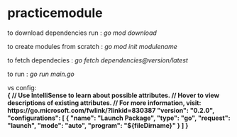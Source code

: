 # practicemodule
<p>
to download dependencies run : <i>go mod download </i>
</p>

<p>
to create modules from scratch : <i>go mod init modulename</i>
</p>
<p>
to fetch dependecies : <i>go fetch dependencies@version/latest</i>
</p>
<p>
to run : <i>go run main.go</i>
</p>
<p>
vs config:
<br/>
<b>
{
    // Use IntelliSense to learn about possible attributes.
    // Hover to view descriptions of existing attributes.
    // For more information, visit: https://go.microsoft.com/fwlink/?linkid=830387
    "version": "0.2.0",
    "configurations": [
        {
            "name": "Launch Package",
            "type": "go",
            "request": "launch",
            "mode": "auto",
            "program": "${fileDirname}"
        }
    ]
}
</br>
</b>
<p>